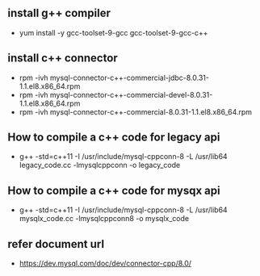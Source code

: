 ## install g++ compiler
* yum install -y gcc-toolset-9-gcc gcc-toolset-9-gcc-c++

## install c++ connector 
* rpm -ivh mysql-connector-c++-commercial-jdbc-8.0.31-1.1.el8.x86_64.rpm
* rpm -ivh mysql-connector-c++-commercial-devel-8.0.31-1.1.el8.x86_64.rpm
* rpm -ivh mysql-connector-c++-commercial-8.0.31-1.1.el8.x86_64.rpm

## How to compile a c++ code for legacy api
* g++ -std=c++11 -I /usr/include/mysql-cppconn-8 -L /usr/lib64 legacy_code.cc -lmysqlcppconn -o legacy_code

## How to compile a c++ code for mysqx api
* g++ -std=c++11 -I /usr/include/mysql-cppconn-8 -L /usr/lib64 mysqlx_code.cc -lmysqlcppconn8 -o mysqlx_code

## refer document url
* https://dev.mysql.com/doc/dev/connector-cpp/8.0/
